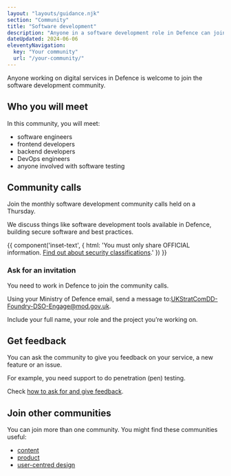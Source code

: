 ```yaml
---
layout: "layouts/guidance.njk"
section: "Community"
title: "Software development"
description: "Anyone in a software development role in Defence can join the community. Find out how to get involved."
dateUpdated: 2024-06-06
eleventyNavigation:
  key: "Your community"
  url: "/your-community/"
---
```


Anyone working on digital services in Defence is welcome to join the software development community. 

## Who you will meet

In this community, you will meet:

- software engineers
- frontend developers
- backend developers
- DevOps engineers
- anyone involved with software testing

## Community calls

Join the monthly software development community calls held on a Thursday.

We discuss things like software development tools available in Defence, building secure software and best practices.

{{ component('inset-text', {
  html: 'You must only share OFFICIAL information. <a href="/security-classifications/">Find out about security classifications</a>.'
}) }}

### Ask for an invitation

You need to work in Defence to join the community calls.

Using your Ministry of Defence email, send a message to:[UKStratComDD-Foundry-DSO-Engage@mod.gov.uk](mailto:UKStratComDD-Foundry-DSO-Engage@mod.gov.uk?subject=Join%20software%20development%20community%20calls). 

Include your full name, your role and the project you’re working on.

## Get feedback

You can ask the community to give you feedback on your service, a new feature or an issue. 

For example, you need support to do penetration (pen) testing.

Check [how to ask for and give feedback](/your-community/ask-for-and-give-feedback).

## Join other communities 

You can join more than one community. You might find these communities useful: 

- [content](/your-community/content/)
- [product](/your-community/product)
- [user-centred design](/your-community/user-centred-design)
